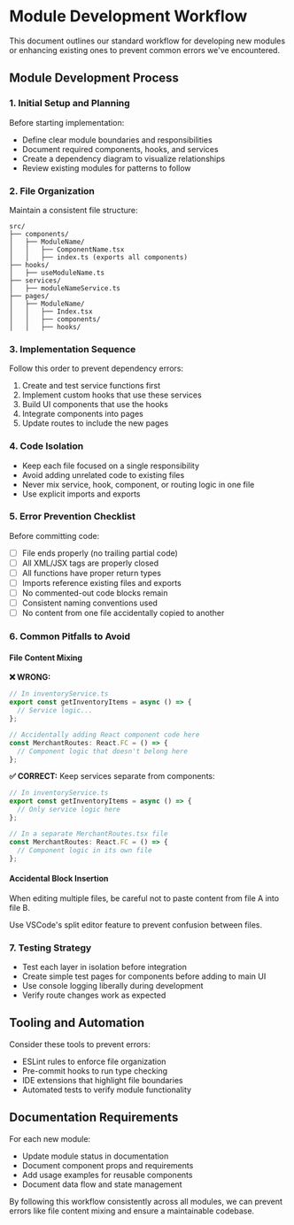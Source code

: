 
# Module Development Workflow

This document outlines our standard workflow for developing new modules or enhancing existing ones to prevent common errors we've encountered.

## Module Development Process

### 1. Initial Setup and Planning

Before starting implementation:
- Define clear module boundaries and responsibilities
- Document required components, hooks, and services
- Create a dependency diagram to visualize relationships
- Review existing modules for patterns to follow

### 2. File Organization

Maintain a consistent file structure:

```
src/
├── components/
│   ├── ModuleName/
│   │   ├── ComponentName.tsx
│   │   ├── index.ts (exports all components)
├── hooks/
│   ├── useModuleName.ts
├── services/
│   ├── moduleNameService.ts
├── pages/
│   ├── ModuleName/
│   │   ├── Index.tsx
│   │   ├── components/
│   │   ├── hooks/
```

### 3. Implementation Sequence

Follow this order to prevent dependency errors:

1. Create and test service functions first
2. Implement custom hooks that use these services
3. Build UI components that use the hooks
4. Integrate components into pages
5. Update routes to include the new pages

### 4. Code Isolation

- Keep each file focused on a single responsibility
- Avoid adding unrelated code to existing files
- Never mix service, hook, component, or routing logic in one file
- Use explicit imports and exports

### 5. Error Prevention Checklist

Before committing code:

- [ ] File ends properly (no trailing partial code)
- [ ] All XML/JSX tags are properly closed
- [ ] All functions have proper return types
- [ ] Imports reference existing files and exports
- [ ] No commented-out code blocks remain
- [ ] Consistent naming conventions used
- [ ] No content from one file accidentally copied to another

### 6. Common Pitfalls to Avoid

#### File Content Mixing

**❌ WRONG:**
```typescript
// In inventoryService.ts
export const getInventoryItems = async () => {
  // Service logic...
};

// Accidentally adding React component code here
const MerchantRoutes: React.FC = () => {
  // Component logic that doesn't belong here
};
```

**✅ CORRECT:**
Keep services separate from components:
```typescript
// In inventoryService.ts
export const getInventoryItems = async () => {
  // Only service logic here
};

// In a separate MerchantRoutes.tsx file
const MerchantRoutes: React.FC = () => {
  // Component logic in its own file
};
```

#### Accidental Block Insertion

When editing multiple files, be careful not to paste content from file A into file B.

Use VSCode's split editor feature to prevent confusion between files.

### 7. Testing Strategy

- Test each layer in isolation before integration
- Create simple test pages for components before adding to main UI
- Use console logging liberally during development
- Verify route changes work as expected

## Tooling and Automation

Consider these tools to prevent errors:

- ESLint rules to enforce file organization
- Pre-commit hooks to run type checking
- IDE extensions that highlight file boundaries
- Automated tests to verify module functionality

## Documentation Requirements

For each new module:

- Update module status in documentation
- Document component props and requirements
- Add usage examples for reusable components
- Document data flow and state management

By following this workflow consistently across all modules, we can prevent errors like file content mixing and ensure a maintainable codebase.
